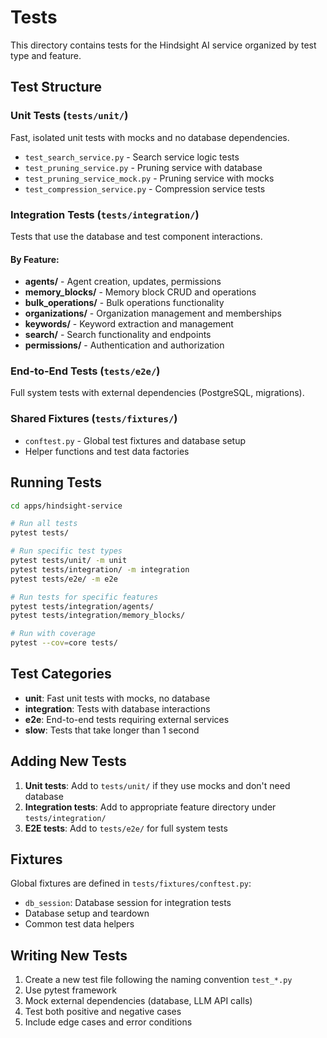 # Tests

This directory contains tests for the Hindsight AI service organized by test type and feature.

## Test Structure

### Unit Tests (`tests/unit/`)
Fast, isolated unit tests with mocks and no database dependencies.
- `test_search_service.py` - Search service logic tests
- `test_pruning_service.py` - Pruning service with database
- `test_pruning_service_mock.py` - Pruning service with mocks
- `test_compression_service.py` - Compression service tests

### Integration Tests (`tests/integration/`)
Tests that use the database and test component interactions.

#### By Feature:
- **agents/** - Agent creation, updates, permissions
- **memory_blocks/** - Memory block CRUD and operations
- **bulk_operations/** - Bulk operations functionality
- **organizations/** - Organization management and memberships
- **keywords/** - Keyword extraction and management
- **search/** - Search functionality and endpoints
- **permissions/** - Authentication and authorization

### End-to-End Tests (`tests/e2e/`)
Full system tests with external dependencies (PostgreSQL, migrations).

### Shared Fixtures (`tests/fixtures/`)
- `conftest.py` - Global test fixtures and database setup
- Helper functions and test data factories

## Running Tests

```bash
cd apps/hindsight-service

# Run all tests
pytest tests/

# Run specific test types
pytest tests/unit/ -m unit
pytest tests/integration/ -m integration
pytest tests/e2e/ -m e2e

# Run tests for specific features
pytest tests/integration/agents/
pytest tests/integration/memory_blocks/

# Run with coverage
pytest --cov=core tests/
```

## Test Categories

- **unit**: Fast unit tests with mocks, no database
- **integration**: Tests with database interactions
- **e2e**: End-to-end tests requiring external services
- **slow**: Tests that take longer than 1 second

## Adding New Tests

1. **Unit tests**: Add to `tests/unit/` if they use mocks and don't need database
2. **Integration tests**: Add to appropriate feature directory under `tests/integration/`
3. **E2E tests**: Add to `tests/e2e/` for full system tests

## Fixtures

Global fixtures are defined in `tests/fixtures/conftest.py`:
- `db_session`: Database session for integration tests
- Database setup and teardown
- Common test data helpers

## Writing New Tests

1. Create a new test file following the naming convention `test_*.py`
2. Use pytest framework
3. Mock external dependencies (database, LLM API calls)
4. Test both positive and negative cases
5. Include edge cases and error conditions

